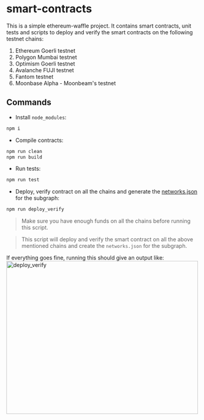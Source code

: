 # smart-contracts

This is a simple ethereum-waffle project. It contains smart contracts, unit tests and scripts to deploy and verify the smart contracts on the following testnet chains:
1. Ethereum Goerli testnet
2. Polygon Mumbai testnet
3. Optimism Goerli testnet
4. Avalanche FUJI testnet
5. Fantom testnet
6. Moonbase Alpha - Moonbeam's testnet

## Commands
- Install `node_modules`:
```bash
npm i
```
- Compile contracts:
```bash
npm run clean
npm run build
```
- Run tests:
```bash
npm run test
```
- Deploy, verify contract on all the chains and generate the <a href='/subgraph/networks.json'>networks.json</a> for the subgraph:
```bash
npm run deploy_verify
```
> Make sure you have enough funds on all the chains before running this script.

> This script will deploy and verify the smart contract on all the above mentioned chains and create the `networks.json` for the subgraph.

If everything goes fine, running this should give an output like:
<img width="500" height="400" alt="deploy_verify" src="https://user-images.githubusercontent.com/71545386/227726565-ab514afd-ec47-4eb0-95e1-2ec6c06d5c7b.png">
